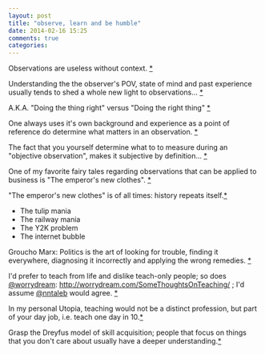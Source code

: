 ```yaml
---
layout: post
title: "observe, learn and be humble"
date: 2014-02-16 15:25
comments: true
categories: 
---
```

Observations are useless without context.
<a href="https://twitter.com/ToJans/statuses/435046408169598976">*</a>

Understanding the the observer&#39;s POV, state of mind and past experience usually tends to shed a whole new light to observations...
<a href="https://twitter.com/ToJans/statuses/435047126897156096">*</a>

A.K.A. &#10;&quot;Doing the thing right&quot;&#10;versus&#10;&quot;Doing the right thing&quot;
<a href="https://twitter.com/ToJans/statuses/435048640629862400">*</a>

One always uses it&#39;s own background and experience as a point of reference do determine what matters in an observation.
<a href="https://twitter.com/ToJans/statuses/435047798329704450">*</a>

The fact that you yourself determine what to to measure during an &quot;objective observation&quot;, makes it subjective by definition...
<a href="https://twitter.com/ToJans/statuses/435048999230242816">*</a>

One of my favorite fairy tales regarding observations that can be applied to business is &quot;The emperor&#39;s new clothes&quot;.
<a href="https://twitter.com/ToJans/statuses/435049440622043136">*</a>

&quot;The emperor&#39;s new clothes&quot; is of all times:&#10; history repeats itself.<a href="https://twitter.com/ToJans/statuses/435050074175848449">*</a>

  - The tulip mania&#10;
  - The railway mania&#10;
  - The Y2K problem&#10;
  - The internet bubble&#10; 
  
Groucho Marx:&#10;Politics is the art of looking for trouble, finding it everywhere, diagnosing it incorrectly and applying the wrong remedies.
<a href="https://twitter.com/ToJans/statuses/435051289097953280">*</a>

I&#39;d prefer to teach from life and dislike teach-only people; so does <a href="https://twitter.com/worrydream">@worrydream</a>: <a href="http://worrydream.com/SomeThoughtsOnTeaching/">http://worrydream.com/SomeThoughtsOnTeaching/</a>&#10;; I&#39;d assume <a href="https://twitter.com/nntaleb">@nntaleb</a> would agree.
<a href="https://twitter.com/ToJans/statuses/435052311539249152">*</a>

In my personal Utopia, teaching would not be a distinct profession, but part of your day job, i.e. teach one day in 10.<a href="https://twitter.com/ToJans/statuses/435054541021519874">*</a>

Grasp the Dreyfus model of skill acquisition; people that focus on things that you don&#39;t care about usually have a deeper understanding.<a href="https://twitter.com/ToJans/statuses/435056828158717953">*</a>